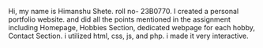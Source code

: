Hi, my name is Himanshu Shete. roll no- 23B0770.
I created a personal portfolio website. and did all the points mentioned in the assignment including Homepage, Hobbies Section, dedicated webpage for each hobby, Contact Section.
i utilized html, css, js, and php.
i made it very interactive.
